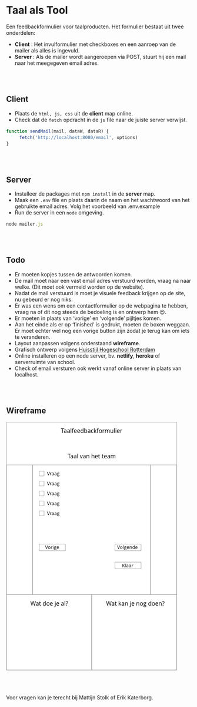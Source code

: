 # Taal als Tool

Een feedbackformulier voor taalproducten. Het formulier bestaat uit twee onderdelen:

- **Client** : Het invulformulier met checkboxes en een aanroep van de mailer als alles is ingevuld.
- **Server** : Als de mailer wordt aangeroepen via POST, stuurt hij een mail naar het meegegeven email adres. 

<br>
<br>

## Client

- Plaats de `html, js, css` uit de **client** map online.
- Check dat de `fetch` opdracht in de `js` file naar de juiste server verwijst.

```javascript
function sendMail(mail, dataW, dataR) {
     fetch('http://localhost:8080/email', options) 
}
```


<br>
<br>

## Server

- Installeer de packages met `npm install` in de **server** map. 
- Maak een `.env` file en plaats daarin de naam en het wachtwoord van het gebruikte email adres. Volg het voorbeeld van .env.example
- Run de server in een `node` omgeving.

```javascript
node mailer.js
```

<br>
<br>

## Todo

- Er moeten kopjes tussen de antwoorden komen. 
- De mail moet naar een vast email adres verstuurd worden, vraag na naar welke. (Dit moet ook vermeld worden op de website).
- Nadat de mail verstuurd is moet je visuele feedback krijgen op de site, nu gebeurd er nog niks. 
- Er was een wens om een contactformulier op de webpagina te hebben, vraag na of dit nog steeds de bedoeling is en ontwerp hem 😉. 
- Er moeten in plaats van ‘vorige’ en ‘volgende’ pijltjes komen.
- Aan het einde als er op ‘finished’ is gedrukt, moeten de boxen weggaan. Er moet echter wel nog een vorige button zijn zodat je terug kan om iets te veranderen. 
- Layout aanpassen volgens onderstaand **wireframe**.
- Grafisch ontwerp volgens [Huisstijl Hogeschool Rotterdam](https://www.hogeschoolrotterdam.nl/go/huisstijl/)
- Online installeren op een node server, bv. **netlify**, **heroku** of serverruimte van school.
- Check of email versturen ook werkt vanaf online server in plaats van localhost.

<Br>
<br>

## Wireframe

![wire](./wireframe.png)

<Br>
<br>

Voor vragen kan je terecht bij Mattijn Stolk of Erik Katerborg.